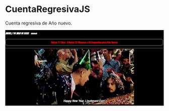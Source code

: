 # CuentaRegresivaJS
Cuenta regresiva de Año nuevo. 

![Alt text](https://github.com/GigoWolf/CuentaRegresivaJS/blob/main/cuentaregresiva.png)
